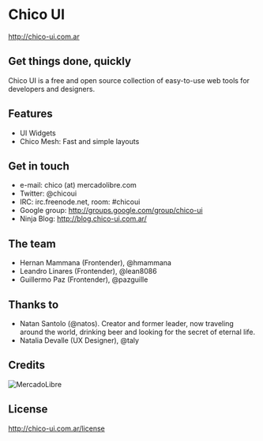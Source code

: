 Chico UI
========

http://chico-ui.com.ar

Get things done, quickly
------------------------
Chico UI is a free and open source collection of easy-to-use web tools for developers and designers.

Features
-------------
- UI Widgets
- Chico Mesh: Fast and simple layouts

Get in touch
------------
- e-mail: chico (at) mercadolibre.com
- Twitter: @chicoui
- IRC: irc.freenode.net, room: #chicoui
- Google group: http://groups.google.com/group/chico-ui
- Ninja Blog: http://blog.chico-ui.com.ar/

The team
--------
- Hernan Mammana (Frontender), @hmammana
- Leandro Linares (Frontender), @lean8086
- Guillermo Paz (Frontender), @pazguille

Thanks to
---------
- Natan Santolo (@natos). Creator and former leader, now traveling around the world, drinking beer and looking for the secret of eternal life.
- Natalia Devalle (UX Designer), @taly

Credits
-------
![MercadoLibre](http://static.mlstatic.com/org-img/chico/img/logo-mercadolibre.png)

License
-------
http://chico-ui.com.ar/license
